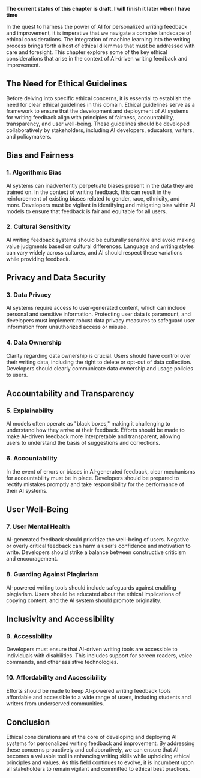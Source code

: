 **The current status of this chapter is draft. I will finish it later when I have time**

In the quest to harness the power of AI for personalized writing feedback and improvement, it is imperative that we navigate a complex landscape of ethical considerations. The integration of machine learning into the writing process brings forth a host of ethical dilemmas that must be addressed with care and foresight. This chapter explores some of the key ethical considerations that arise in the context of AI-driven writing feedback and improvement.

The Need for Ethical Guidelines
-------------------------------

Before delving into specific ethical concerns, it is essential to establish the need for clear ethical guidelines in this domain. Ethical guidelines serve as a framework to ensure that the development and deployment of AI systems for writing feedback align with principles of fairness, accountability, transparency, and user well-being. These guidelines should be developed collaboratively by stakeholders, including AI developers, educators, writers, and policymakers.

Bias and Fairness
-----------------

### 1. **Algorithmic Bias**

AI systems can inadvertently perpetuate biases present in the data they are trained on. In the context of writing feedback, this can result in the reinforcement of existing biases related to gender, race, ethnicity, and more. Developers must be vigilant in identifying and mitigating bias within AI models to ensure that feedback is fair and equitable for all users.

### 2. **Cultural Sensitivity**

AI writing feedback systems should be culturally sensitive and avoid making value judgments based on cultural differences. Language and writing styles can vary widely across cultures, and AI should respect these variations while providing feedback.

Privacy and Data Security
-------------------------

### 3. **Data Privacy**

AI systems require access to user-generated content, which can include personal and sensitive information. Protecting user data is paramount, and developers must implement robust data privacy measures to safeguard user information from unauthorized access or misuse.

### 4. **Data Ownership**

Clarity regarding data ownership is crucial. Users should have control over their writing data, including the right to delete or opt-out of data collection. Developers should clearly communicate data ownership and usage policies to users.

Accountability and Transparency
-------------------------------

### 5. **Explainability**

AI models often operate as "black boxes," making it challenging to understand how they arrive at their feedback. Efforts should be made to make AI-driven feedback more interpretable and transparent, allowing users to understand the basis of suggestions and corrections.

### 6. **Accountability**

In the event of errors or biases in AI-generated feedback, clear mechanisms for accountability must be in place. Developers should be prepared to rectify mistakes promptly and take responsibility for the performance of their AI systems.

User Well-Being
---------------

### 7. **User Mental Health**

AI-generated feedback should prioritize the well-being of users. Negative or overly critical feedback can harm a user's confidence and motivation to write. Developers should strike a balance between constructive criticism and encouragement.

### 8. **Guarding Against Plagiarism**

AI-powered writing tools should include safeguards against enabling plagiarism. Users should be educated about the ethical implications of copying content, and the AI system should promote originality.

Inclusivity and Accessibility
-----------------------------

### 9. **Accessibility**

Developers must ensure that AI-driven writing tools are accessible to individuals with disabilities. This includes support for screen readers, voice commands, and other assistive technologies.

### 10. **Affordability and Accessibility**

Efforts should be made to keep AI-powered writing feedback tools affordable and accessible to a wide range of users, including students and writers from underserved communities.

Conclusion
----------

Ethical considerations are at the core of developing and deploying AI systems for personalized writing feedback and improvement. By addressing these concerns proactively and collaboratively, we can ensure that AI becomes a valuable tool in enhancing writing skills while upholding ethical principles and values. As this field continues to evolve, it is incumbent upon all stakeholders to remain vigilant and committed to ethical best practices.
